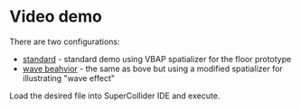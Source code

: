 # Video demo

There are two configurations:

- [standard](dboxIXdemos.scd) - standard demo using VBAP spatializer for the
floor prototype
- [wave beahvior](dbox_dual_stereo_wave_demo.scd) - the same as bove but using
a modified spatializer for illustrating "wave effect"

Load the desired file into SuperCollider IDE and execute.
